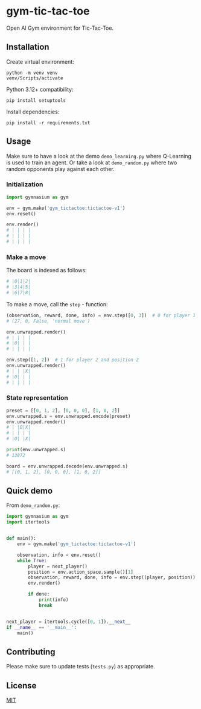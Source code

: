 # gym-tic-tac-toe

Open AI Gym environment for Tic-Tac-Toe.

## Installation

Create virtual environment:

```
python -m venv venv
venv/Scripts/activate
```

Python 3.12+ compatibility:

```
pip install setuptools
```

Install dependencies:

```
pip install -r requirements.txt
```

## Usage

Make sure to have a look at the demo `demo_learning.py` where Q-Learning is used to train an agent.
Or take a look at `demo_random.py` where two random opponents play against each other.

### Initialization

```python
import gymnasium as gym

env = gym.make('gym_tictactoe:tictactoe-v1')
env.reset()

env.render()
# | | | |
# | | | |
# | | | |
```

### Make a move

The board is indexed as follows:

```python
# |0|1|2|
# |3|4|5|
# |6|7|8|
```

To make a move, call the `step` - function:

```python
(observation, reward, done, info) = env.step([0, 3])  # 0 for player 1 and position 3
# (27, 0, False, 'normal move')

env.unwrapped.render()
# | | | |
# |O| | |
# | | | |

env.step([1, 2])  # 1 for player 2 and position 2
env.unwrapped.render()
# | | |X|
# |O| | |
# | | | |
```

### State representation

```python
preset = [[0, 1, 2], [0, 0, 0], [1, 0, 2]]
env.unwrapped.s = env.unwrapped.encode(preset)
env.unwrapped.render()
# | |O|X|
# | | | |
# |O| |X|

print(env.unwrapped.s)
# 13872

board = env.unwrapped.decode(env.unwrapped.s)
# [[0, 1, 2], [0, 0, 0], [1, 0, 2]]
```

###

## Quick demo

From `demo_random.py`:

```python
import gymnasium as gym
import itertools


def main():
    env = gym.make('gym_tictactoe:tictactoe-v1')

    observation, info = env.reset()
    while True:
        player = next_player()
        position = env.action_space.sample()[1]
        observation, reward, done, info = env.step((player, position))
        env.render()

        if done:
            print(info)
            break


next_player = itertools.cycle([0, 1]).__next__
if __name__ == '__main__':
    main()

```

## Contributing

Please make sure to update tests (`tests.py`) as appropriate.

## License

[MIT](https://choosealicense.com/licenses/mit/)
